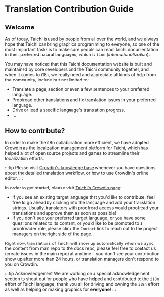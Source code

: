 # Translation Contribution Guide

## Welcome

As of today, Taichi is used by people from all over the world, and we always hope that
Taichi can bring graphics programming to everyone, so one of the most important tasks is
to make sure people can read Taichi documentation in their preferred natural languages,
which is `i18n` (_internationalization_).

You may have noticed that this Taichi documentation website is built and maintained by
core developers and the Taichi community together, and when it comes to i18n, we really
need and appreciate all kinds of help from the community, include but not limited to:

- Translate a page, section or even a few sentences to your preferred language.
- Proofread other translations and fix translation issues in your preferred language.
- Drive or lead a specific language's translation progress.
- ...

## How to contribute?

In order to make the i18n collaboration more efficient, we have adopted [Crowdin](https://translate.taichi.graphics/)
as the localization management platform for Taichi, which has helped a lot of open source
projects and games to streamline their localization efforts.

:::tip
Please visit [Crowdin's knowledge base](https://support.crowdin.com/joining-translation-project/#starting-translation) whenever you have questions about the detailed translation workflow, or
how to use Crowdin's online editor.
:::

In order to get started, please visit [Taichi's Crowdin page](https://translate.taichi.graphics/):

- If you see an existing target language that you'd like to contribute, feel free to go
ahead by clicking into the language and add your translation strings. Usually, translators
with proofread access would proofread your translations and approve them as soon as possible!
- If you don't see your preferred target language, or you have some questions related to its content, or you’d like to be promoted to a proofreader role, please click the `Contact` link to reach out
to the project managers on the right side of the page.

Right now, translations of Taichi will show up automatically when we sync the content from
main repo to the docs repo, please feel free to contact us (create issues in the main repo)
at anytime if you don't see your contribution show up after more than 24 hours, or translation
managers don't respond to you on Crowdin.

:::tip Acknowledgement
We are working on a special acknowledgement section to shout out for people who have helped
and contributed to the `i18n` effort of Taichi language, thank you all for driving and owning
the `i18n` effort as well as helping on making graphics for **everyone**!
:::
